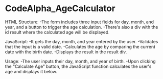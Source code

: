 # CodeAlpha_AgeCalculator

HTML Structure:
-The form includes three input fields for day, month, and year, and a button to trigger the age calculation.
-There's also a div with the id result where the calculated age will be displayed.

JavaScript:
-It gets the day, month, and year entered by the user.
-Validates that the input is a valid date.
-Calculates the age by comparing the current date with the birth date.
-Displays the result in the result div.

Usage:
-The user inputs their day, month, and year of birth.
-Upon clicking the "Calculate Age" button, the JavaScript function calculates the user's age and displays it below.
